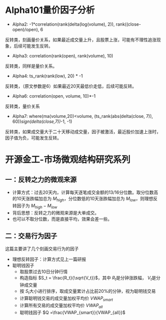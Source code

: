 # Alpha101量价因子分析

- Alpha2: -1*correlation(rank(delta(log(volume), 2)), rank((close-open)/open), 6

反转类，刻画量价关系，如果最近成交量上升，且股票上涨，可能有不理性追涨现象，后续可能发生反转。

- Alpha3: correlation(rank(open), rank(volume), 10)

反转类，同样是量价关系。

- Alpha4: ts_rank(rank(low), 20) * -1

反转类，（原文参数是6）如果最近20天最低价走低，后续可能反转。

- Alpha6: correlation(open, volume, 10)*-1

反转类，量价关系

- Alpha7: where(ma(volume,20)<volume, (ts_rank(abs(delta(close, 7)), 60))*sign(delta(close,7))*-1, -1)

反转类，如果成交量大于二十天移动成交量，因子被激活，最近股价加速上涨时，因子值为负，可能发生反转。

# 开源金工-市场微观结构研究系列

## 一：反转之力的微观来源

- 计算方式：过去20天内，计算每天逐笔成交金额的13/16分位数。取分位数高的10天涨跌幅加总为 $M_{high}$，分位数低的10天涨跌幅加总为 $M_{low}$，则理想反转因子为 $M_{high} - M_{low}$
- 背后思想：反转之力的微观来源是大单成交。
- 也可以不取分位数，而是直接平均，效果会差一些。

## 二：交易行为因子

这篇主要讲了几个刻画交易行为的因子

- 理想反转因子：计算方式见上一篇研报
- 聪明钱因子
  - 取股票过去10日分钟行情
  - 构造指标 $S_t = \frac{R_t}{\sqrt{V_t}}$，其中 $R_t$是分钟涨跌幅， $V_t$是分钟成交量
  - 按 $S_t$大小进行排序，取成交量累计占比前20%的分钟，视为聪明钱交易
  - 计算聪明钱交易的成交量加权平均价 $VWAP_{smart}$
  - 计算所有交易的成交量加权平均价 $VWAP_{all}$
  - 聪明钱因子 $Q =\frac{VWAP_{smart}}{VWAP_{all}}$
